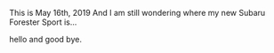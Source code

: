 This is May 16th, 2019 
And I am still wondering where my new Subaru Forester Sport is...

hello
and good bye.